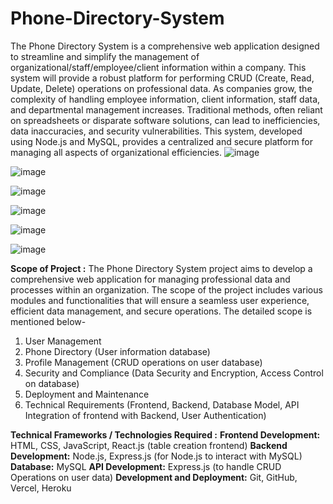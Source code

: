 # Phone-Directory-System

The Phone Directory System is a comprehensive web application designed to streamline and 
simplify the management of organizational/staff/employee/client information within a 
company. This system will provide a robust platform for performing CRUD (Create, Read, 
Update, Delete) operations on professional data. As companies grow, the complexity of 
handling employee information, client information, staff data, and departmental 
management increases. Traditional methods, often reliant on spreadsheets or disparate 
software solutions, can lead to inefficiencies, data inaccuracies, and security vulnerabilities. 
This system, developed using Node.js and MySQL, provides a centralized and secure platform 
for managing all aspects of organizational efficiencies. 
![image](https://github.com/user-attachments/assets/184a5fc1-ed5a-4185-bfd3-2df983ac266b)

![image](https://github.com/user-attachments/assets/1d4d7a7b-f98d-4630-9e2b-07b69f646185)

![image](https://github.com/user-attachments/assets/6fd7c79e-2654-4d76-a2fc-183b0db42bc4)

![image](https://github.com/user-attachments/assets/65c5be0b-efd7-4f06-9854-f0b66d38b602)

![image](https://github.com/user-attachments/assets/e4d4e4c9-883f-453f-99b9-bcd1c87def10)

![image](https://github.com/user-attachments/assets/27e1cc7b-c3a4-4763-a4c7-232c2ebcd17e)



**Scope of Project :**
The Phone Directory System project aims to develop a comprehensive web application for 
managing professional data and processes within an organization. The scope of the project 
includes various modules and functionalities that will ensure a seamless user experience, 
efficient data management, and secure operations. The detailed scope is mentioned below- 
1. User Management 
2. Phone Directory (User information database) 
3. Profile Management (CRUD operations on user database) 
4. Security and Compliance (Data Security and Encryption, Access Control on database) 
5. Deployment and Maintenance 
6. Technical Requirements (Frontend, Backend, Database Model, API Integration of 
frontend with Backend, User Authentication)

**Technical Frameworks / Technologies Required :** 
**Frontend Development:** HTML, CSS, JavaScript, React.js (table creation frontend) 
**Backend Development:** Node.js, Express.js (for Node.js to 
interact with MySQL) 
**Database:** MySQL
**API Development:** Express.js (to handle CRUD Operations on user data) 
**Development and Deployment:** Git, GitHub, Vercel, Heroku
